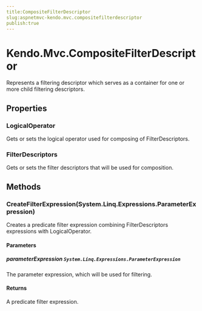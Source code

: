 ```yaml
---
title:CompositeFilterDescriptor
slug:aspnetmvc-kendo.mvc.compositefilterdescriptor
publish:true
---
```


# Kendo.Mvc.CompositeFilterDescriptor
Represents a filtering descriptor which serves as a container for one or more child filtering descriptors.


## Properties
### LogicalOperator
Gets or sets the logical operator used for composing of FilterDescriptors.
### FilterDescriptors
Gets or sets the filter descriptors that will be used for composition.



## Methods

### CreateFilterExpression(System.Linq.Expressions.ParameterExpression)
Creates a predicate filter expression combining FilterDescriptors
            expressions with LogicalOperator.


#### Parameters

##### parameterExpression `System.Linq.Expressions.ParameterExpression`
The parameter expression, which will be used for filtering.



#### Returns
A predicate filter expression.



